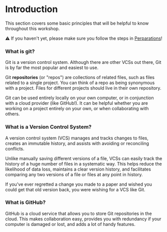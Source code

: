 # Introduction
This section covers some basic principles that will be helpful to know throughout this workshop. 

⚠️ If you haven't yet, please make sure you follow the steps in [Perparations](preparations.md)! 

### What is git? 
Git is a version control system. Although there are other VCSs out there, Git is by far the most popular and easiest to use. 

Git **repositories** (or "repos") are collections of related files, such as files related to a single project. You can think of a repo as being synonymous with a project. Files for different projects should live in their own repository. 

Git can be used entirely locally on your own computer, or in conjunction with a cloud provider (like GitHub!). It can be helpful whether you are working on a project entirely on your own, or when collaborating with others.

### What is a Version Control System? 
A version control system (VCS) manages and tracks changes to files, creates an immutable history, and assists with avoiding or reconciling conflicts. 

Unlike manually saving different versions of a file, VCSs can easily track the history of a huge number of files in a systematic way. This helps reduce the likelihood of data loss, maintains a clear version history, and facilitates comparing any two versions of a file or files at any point in history. 

If you've ever regretted a change you made to a paper and wished you could get that old version back, you were wishing for a VCS like Git. 

### What is GitHub?
GitHub is a cloud service that allows you to store Git repositories in the cloud. This makes collaboration easy, provides you with redundancy if your computer is damaged or lost, and adds a lot of handy features. 